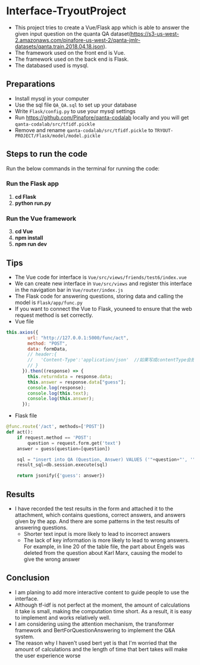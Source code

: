 # Interface-TryoutProject

- This project tries to create a Vue/Flask app which is able to answer the given input question on the quanta QA dataset(https://s3-us-west-2.amazonaws.com/pinafore-us-west-2/qanta-jmlr-datasets/qanta.train.2018.04.18.json).
- The framework used on the front end is Vue.
- The framework used on the back end is Flask.
- The databased used is mysql.

## Preparations

- Install mysql in your computer
- Use the sql file `QA_QA.sql` to set up your database
- Write `Flask/config.py` to use your mysql settings
- Run https://github.com/Pinafore/qanta-codalab locally and you will get `qanta-codalab/src/tfidf.pickle`
- Remove and rename `qanta-codalab/src/tfidf.pickle` to `TRYOUT-PROJECT/Flask/model/model.pickle`

## Steps to run the code

Run the below commands in the terminal for running the code:

### Run the Flask app

1. **cd Flask**
2. **python run.py**
### Run the Vue framework
3. **cd Vue**
4. **npm install**
5. **npm run dev**

## Tips

- The Vue code for interface is `Vue/src/views/friends/test6/index.vue`
- We can create new interface in `Vue/src/views` and register this interface in the navigation bar in `Vue/router/index.js`
- The Flask code for answering questions, storing data and calling the model is `Flask/app/func.py`
- If you want to connect the Vue to Flask, youneed to ensure that the web request method is set correctly.
- Vue file

```javascript
this.axios({
        url: "http://127.0.0.1:5000/func/act",
        method: "POST",
        data: formData,
        // header:{
        //   'Content-Type':'application/json'  //如果写成contentType会报错
        // }
      }).then((response) => {
        this.returndata = response.data;
        this.answer = response.data["guess"];
        console.log(response);
        console.log(this.text);
        console.log(this.answer);
      });
```

- Flask file

```Python
@func.route('/act', methods=['POST'])
def act():
    if request.method == 'POST':
        question = request.form.get('text')
    answer = guess(question=[question])

    sql = "insert into QA (Question, Answer) VALUES ('"+question+"', '"+answer +"'); "
    result_sql=db.session.execute(sql)

    return jsonify({'guess': answer})
```

## Results

- I have recorded the test results in the form and attached it to the attachment, which contains questions, correct answers, and answers given by the app. And there are some patterns in the test results of answering questions.
  - Shorter text input is more likely to lead to incorrect answers
  - The lack of key information is more likely to lead to wrong answers. For example, in line 20 of the table file, the part about Engels was deleted from the question about Karl Marx, causing the model to give the wrong answer

## Conclusion

- I am planing to add more interactive content to guide people to use the interface.
- Although tf-idf is not perfect at the moment, the amount of calculations it take is small, making the computation time short. As a result, it is easy to implement and works relatively well.
- I am considering using the attention mechanism, the transformer framework and BertForQuestionAnswering to implement the Q&A system.
- The reason why I haven't used bert yet is that I'm worried that the amount of calculations and the length of time that bert takes will make the user experience worse
